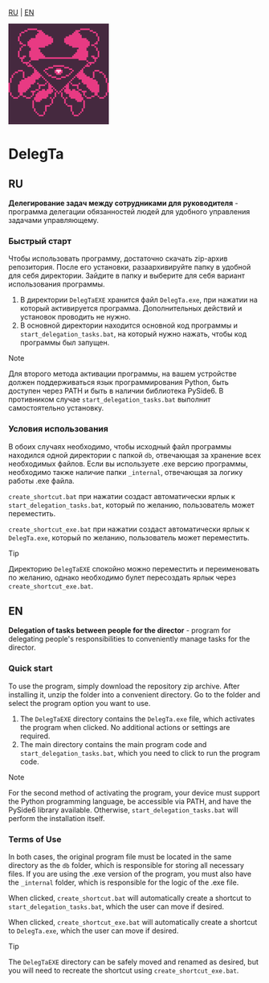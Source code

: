 [RU](#ru) | [EN](#en)
<p align="left">
  <img src="db/images/interface/icon.png" alt="Иконка приложения" width="200">
</p>

# DelegTa
## RU
**Делегирование задач между сотрудниками для руководителя** - программа делегации обязанностей людей для удобного управления задачами управляющему.
### Быстрый старт
Чтобы использовать программу, достаточно скачать zip-архив репозитория. После его установки, разаархивируйте папку в удобной для себя директории. Зайдите в папку и выберите для себя вариант использования программы.
1. В директории `DelegTaEXE` хранится файл `DelegTa.exe`, при нажатии на который активируется программа. Дополнительных действий и установок проводить не нужно.
2. В основной директории находится основной код программы и `start_delegation_tasks.bat`, на который нужно нажать, чтобы код программы был запущен.
> [!NOTE]
> Для второго  метода активации программы, на вашем устройстве должен поддерживаться язык программирования Python, быть доступен через PATH и быть в наличии библиотека PySide6. В противником случае `start_delegation_tasks.bat` выполнит самостоятельно установку.
### Условия использования
В обоих случаях необходимо, чтобы исходный файл программы находился одной директории с папкой `db`, отвечающая за хранение всех необходимых файлов. Если вы используете .exe версию программы, необходимо также наличие папки `_internal`, отвечающая за логику работы .exe файла. 

`create_shortcut.bat` при нажатии создаст автоматически ярлык к `start_delegation_tasks.bat`, который по желанию, пользователь может переместить.

`create_shortcut_exe.bat` при нажатии создаст автоматически ярлык к `DelegTa.exe`, который по желанию, пользователь может переместить.
> [!TIP]
> Директорию `DelegTaEXE` спокойно можно переместить и переименовать по желанию, однако необходимо булет пересоздать ярлык через `create_shortcut_exe.bat`.
## EN
**Delegation of tasks between people for the director** - program for delegating people's responsibilities to conveniently manage tasks for the director.
### Quick start
To use the program, simply download the repository zip archive. After installing it, unzip the folder into a convenient directory. Go to the folder and select the program option you want to use.
1. The `DelegTaEXE` directory contains the `DelegTa.exe` file, which activates the program when clicked. No additional actions or settings are required.
2. The main directory contains the main program code and `start_delegation_tasks.bat`, which you need to click to run the program code.
> [!NOTE]
> For the second method of activating the program, your device must support the Python programming language, be accessible via PATH, and have the PySide6 library available. Otherwise, `start_delegation_tasks.bat` will perform the installation itself.
### Terms of Use
In both cases, the original program file must be located in the same directory as the `db` folder, which is responsible for storing all necessary files. If you are using the .exe version of the program, you must also have the `_internal` folder, which is responsible for the logic of the .exe file.

When clicked, `create_shortcut.bat` will automatically create a shortcut to `start_delegation_tasks.bat`, which the user can move if desired.

When clicked, `create_shortcut_exe.bat` will automatically create a shortcut to `DelegTa.exe`, which the user can move if desired.
> [!TIP]
> The `DelegTaEXE` directory can be safely moved and renamed as desired, but you will need to recreate the shortcut using `create_shortcut_exe.bat`.
